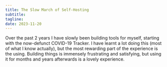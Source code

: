 ```yaml
---
title: The Slow March of Self-Hosting
subtitle: 
tagline: 
date: 2023-11-20
---
```


Over the past 2 years I have slowly been building tools for myself, starting with the now-defunct COVID-19 Tracker.  I have learnt a lot doing this (most of what I know actually), but the most rewarding part of the experience is the using.  Building things is immensely frustrating and satisfying, but using it for months and years afterwards is a lovely experience.